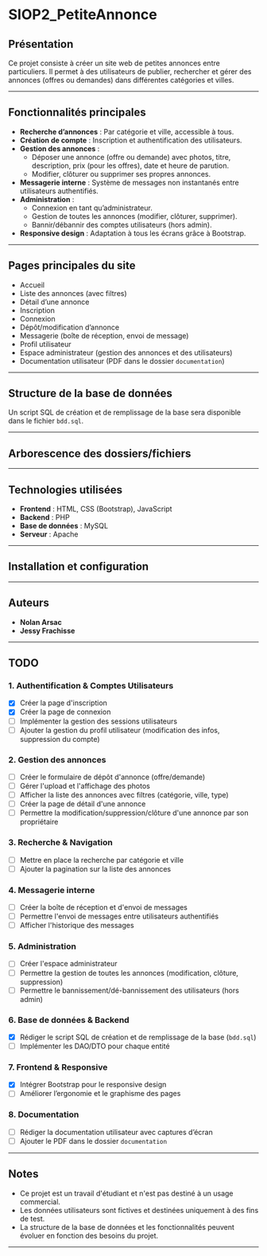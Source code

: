 # SIOP2_PetiteAnnonce

## Présentation

Ce projet consiste à créer un site web de petites annonces entre particuliers. 
Il permet à des utilisateurs de publier, rechercher et gérer des annonces (offres ou demandes) dans différentes catégories et villes.

---

## Fonctionnalités principales

-   **Recherche d’annonces** : Par catégorie et ville, accessible à tous.
-   **Création de compte** : Inscription et authentification des utilisateurs.
-   **Gestion des annonces** :
    -   Déposer une annonce (offre ou demande) avec photos, titre, description, prix (pour les offres), date et heure de parution.
    -   Modifier, clôturer ou supprimer ses propres annonces.
-   **Messagerie interne** : Système de messages non instantanés entre utilisateurs authentifiés.
-   **Administration** :
    -   Connexion en tant qu’administrateur.
    -   Gestion de toutes les annonces (modifier, clôturer, supprimer).
    -   Bannir/débannir des comptes utilisateurs (hors admin).
-   **Responsive design** : Adaptation à tous les écrans grâce à Bootstrap.

---

## Pages principales du site

-   Accueil
-   Liste des annonces (avec filtres)
-   Détail d’une annonce
-   Inscription
-   Connexion
-   Dépôt/modification d’annonce
-   Messagerie (boîte de réception, envoi de message)
-   Profil utilisateur
-   Espace administrateur (gestion des annonces et des utilisateurs)
-   Documentation utilisateur (PDF dans le dossier `documentation`)

---

## Structure de la base de données

Un script SQL de création et de remplissage de la base sera disponible dans le fichier `bdd.sql`.

---

## Arborescence des dossiers/fichiers

---

## Technologies utilisées

-   **Frontend** : HTML, CSS (Bootstrap), JavaScript
-   **Backend** : PHP
-   **Base de données** : MySQL
-   **Serveur** : Apache

---

## Installation et configuration

---

## Auteurs

-   **Nolan Arsac**
-   **Jessy Frachisse**

---

## TODO

### 1. Authentification & Comptes Utilisateurs
- [X] Créer la page d'inscription
- [X] Créer la page de connexion
- [ ] Implémenter la gestion des sessions utilisateurs
- [ ] Ajouter la gestion du profil utilisateur (modification des infos, suppression du compte)

### 2. Gestion des annonces
- [ ] Créer le formulaire de dépôt d'annonce (offre/demande)
- [ ] Gérer l'upload et l'affichage des photos
- [ ] Afficher la liste des annonces avec filtres (catégorie, ville, type)
- [ ] Créer la page de détail d'une annonce
- [ ] Permettre la modification/suppression/clôture d'une annonce par son propriétaire

### 3. Recherche & Navigation
- [ ] Mettre en place la recherche par catégorie et ville
- [ ] Ajouter la pagination sur la liste des annonces

### 4. Messagerie interne
- [ ] Créer la boîte de réception et d'envoi de messages
- [ ] Permettre l'envoi de messages entre utilisateurs authentifiés
- [ ] Afficher l'historique des messages

### 5. Administration
- [ ] Créer l'espace administrateur
- [ ] Permettre la gestion de toutes les annonces (modification, clôture, suppression)
- [ ] Permettre le bannissement/dé-bannissement des utilisateurs (hors admin)

### 6. Base de données & Backend
- [X] Rédiger le script SQL de création et de remplissage de la base (`bdd.sql`)
- [ ] Implémenter les DAO/DTO pour chaque entité

### 7. Frontend & Responsive
- [X] Intégrer Bootstrap pour le responsive design
- [ ] Améliorer l’ergonomie et le graphisme des pages

### 8. Documentation
- [ ] Rédiger la documentation utilisateur avec captures d’écran
- [ ] Ajouter le PDF dans le dossier `documentation`

---

## Notes

-   Ce projet est un travail d'étudiant et n'est pas destiné à un usage commercial.
-   Les données utilisateurs sont fictives et destinées uniquement à des fins de test.
-   La structure de la base de données et les fonctionnalités peuvent évoluer en fonction des besoins du projet.

---
